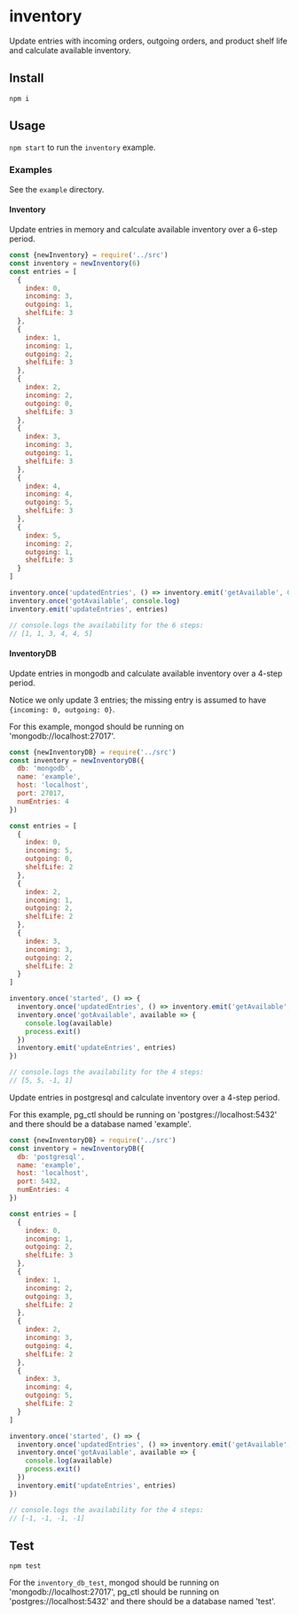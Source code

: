 # inventory

Update entries with incoming orders, outgoing orders, and product shelf life and calculate available inventory.

## Install
`npm i`

## Usage
`npm start` to run the `inventory` example.

### Examples
See the `example` directory.

#### Inventory

Update entries in memory and calculate available inventory over a 6-step period.

```js
const {newInventory} = require('../src')
const inventory = newInventory(6)
const entries = [
  {
    index: 0,
    incoming: 3,
    outgoing: 1,
    shelfLife: 3
  },
  {
    index: 1,
    incoming: 1,
    outgoing: 2,
    shelfLife: 3
  },
  {
    index: 2,
    incoming: 2,
    outgoing: 0,
    shelfLife: 3
  },
  {
    index: 3,
    incoming: 3,
    outgoing: 1,
    shelfLife: 3
  },
  {
    index: 4,
    incoming: 4,
    outgoing: 5,
    shelfLife: 3
  },
  {
    index: 5,
    incoming: 2,
    outgoing: 1,
    shelfLife: 3
  }
]

inventory.once('updatedEntries', () => inventory.emit('getAvailable', 0, 6))
inventory.once('gotAvailable', console.log)
inventory.emit('updateEntries', entries)

// console.logs the availability for the 6 steps:
// [1, 1, 3, 4, 4, 5]
```

#### InventoryDB

Update entries in mongodb and calculate available inventory over a 4-step period.

Notice we only update 3 entries; the missing entry is assumed to have `{incoming: 0, outgoing: 0}`.

For this example, mongod should be running on 'mongodb://localhost:27017'.

```js
const {newInventoryDB} = require('../src')
const inventory = newInventoryDB({
  db: 'mongodb',
  name: 'example',
  host: 'localhost',
  port: 27017,
  numEntries: 4
})

const entries = [
  {
    index: 0,
    incoming: 5,
    outgoing: 0,
    shelfLife: 2
  },
  {
    index: 2,
    incoming: 1,
    outgoing: 2,
    shelfLife: 2
  },
  {
    index: 3,
    incoming: 3,
    outgoing: 2,
    shelfLife: 2
  }
]

inventory.once('started', () => {
  inventory.once('updatedEntries', () => inventory.emit('getAvailable', 0, 4))
  inventory.once('gotAvailable', available => {
    console.log(available)
    process.exit()
  })
  inventory.emit('updateEntries', entries)
})

// console.logs the availability for the 4 steps:
// [5, 5, -1, 1]
```

Update entries in postgresql and calculate inventory over a 4-step period.

For this example, pg_ctl should be running on 'postgres://localhost:5432' and there should be a database named 'example'.

```js
const {newInventoryDB} = require('../src')
const inventory = newInventoryDB({
  db: 'postgresql',
  name: 'example',
  host: 'localhost',
  port: 5432,
  numEntries: 4
})

const entries = [
  {
    index: 0,
    incoming: 1,
    outgoing: 2,
    shelfLife: 3
  },
  {
    index: 1,
    incoming: 2,
    outgoing: 3,
    shelfLife: 2
  },
  {
    index: 2,
    incoming: 3,
    outgoing: 4,
    shelfLife: 2
  },
  {
    index: 3,
    incoming: 4,
    outgoing: 5,
    shelfLife: 2
  }
]

inventory.once('started', () => {
  inventory.once('updatedEntries', () => inventory.emit('getAvailable', 0, 4))
  inventory.once('gotAvailable', available => {
    console.log(available)
    process.exit()
  })
  inventory.emit('updateEntries', entries)
})

// console.logs the availability for the 4 steps:
// [-1, -1, -1, -1]
```

## Test
`npm test`

For the `inventory_db_test`, mongod should be running on 'mongodb://localhost:27017', pg_ctl should be running on 'postgres://localhost:5432' and there should be a database named 'test'.
